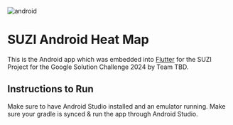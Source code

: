 ![android](https://github.com/suzisuzisuzi/SUZI-android/assets/81961406/443c4e2e-b421-47ac-b0a4-124e3bdb947f)
# SUZI Android Heat Map
This is the Android app which was embedded into [Flutter](https://github.com/suzisuzisuzi/SUZI-app/) for the SUZI Project for the Google Solution Challenge 2024 by Team TBD.

## Instructions to Run
Make sure to have Android Studio installed and an emulator running. Make sure your gradle is synced & run the app through Android Studio.
